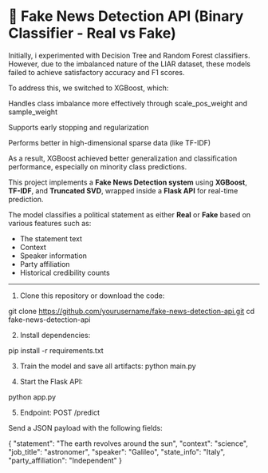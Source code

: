 # 📰 Fake News Detection API (Binary Classifier - Real vs Fake)

Initially, i experimented with Decision Tree and Random Forest classifiers. However, due to the imbalanced nature of the LIAR dataset, these models failed to achieve satisfactory accuracy and F1 scores.

To address this, we switched to XGBoost, which:

Handles class imbalance more effectively through scale_pos_weight and sample_weight

Supports early stopping and regularization

Performs better in high-dimensional sparse data (like TF-IDF)

As a result, XGBoost achieved better generalization and classification performance, especially on minority class predictions.


This project implements a **Fake News Detection system** using **XGBoost**, **TF-IDF**, and **Truncated SVD**, wrapped inside a **Flask API** for real-time prediction.

The model classifies a political statement as either **Real** or **Fake** based on various features such as:
- The statement text
- Context
- Speaker information
- Party affiliation
- Historical credibility counts

---

1. Clone this repository or download the code:

git clone https://github.com/yourusername/fake-news-detection-api.git
cd fake-news-detection-api

2. Install dependencies:


pip install -r requirements.txt

3. Train the model and save all artifacts:
python main.py

4. Start the Flask API:

python app.py

5. Endpoint: POST /predict


Send a JSON payload with the following fields:

{
  "statement": "The earth revolves around the sun",
  "context": "science",
  "job_title": "astronomer",
  "speaker": "Galileo",
  "state_info": "Italy",
  "party_affiliation": "Independent"
}